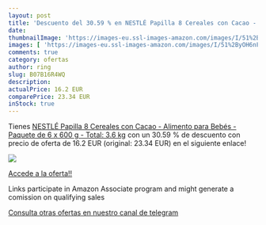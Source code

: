 ```yaml
---
layout: post
title: 'Descuento del 30.59 % en NESTLÉ Papilla 8 Cereales con Cacao - Al'
date: 
thumbnailImage: 'https://images-eu.ssl-images-amazon.com/images/I/51%2ByOH6nFgL._SL200_.jpg'
images: [ 'https://images-eu.ssl-images-amazon.com/images/I/51%2ByOH6nFgL._SL200_.jpg' ]
comments: true
category: ofertas
author: ring
slug: B07B16R4WQ
description:
actualPrice: 16.2 EUR
comparePrice: 23.34 EUR
inStock: true
---
```


Tienes [NESTLÉ Papilla 8 Cereales con Cacao - Alimento para Bebés - Paquete de 6 x 600 g - Total: 3.6 kg](https://www.amazon.es/dp/B07B16R4WQ/?tag=tolees-21) con un 30.59 % de descuento con precio de oferta de 16.2 EUR (original: 23.34 EUR) en el siguiente enlace!

[![](https://images-eu.ssl-images-amazon.com/images/I/51%2ByOH6nFgL._SL200_.jpg)](https://www.amazon.es/dp/B07B16R4WQ/?tag=tolees-21)

[Accede a la oferta!!](https://www.amazon.es/dp/B07B16R4WQ/?tag=tolees-21)

Links participate in Amazon Associate program and might generate a comission on qualifying sales

[Consulta otras ofertas en nuestro canal de telegram](https://t.me/s/ofertas25)
